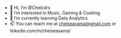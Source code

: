 - 👋 Hi, I’m @Chelcdrs
- 👀 I’m interested in Music, Gaming & Cooking
- 🌱 I’m currently learning Data Analytics
- 📫 You can reach me at chelseaxama@gmail.com or linkedin.com/in/chelseasama/

<!---
Chelcdrs/Chelcdrs is a ✨ special ✨ repository because its `README.md` (this file) appears on your GitHub profile.
You can click the Preview link to take a look at your changes.
--->
